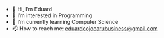 - 👋 Hi, I’m Eduard
- 👀 I’m interested in Programming
- 🌱 I’m currently learning Computer Science
- 📫 How to reach me: eduardcojocarubusiness@gmail.com

